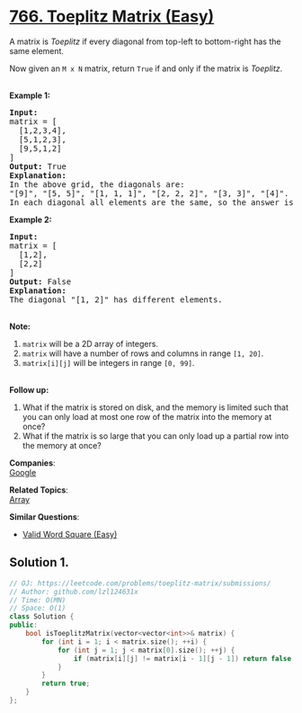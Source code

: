 # [766. Toeplitz Matrix (Easy)](https://leetcode.com/problems/toeplitz-matrix/submissions/)

<p>A matrix is <em>Toeplitz</em> if every diagonal from top-left to bottom-right has the same element.</p>

<p>Now given an <code>M x N</code> matrix, return&nbsp;<code>True</code>&nbsp;if and only if the matrix is <em>Toeplitz</em>.<br>
&nbsp;</p>

<p><strong>Example 1:</strong></p>

<pre><strong>Input:
</strong>matrix = [
&nbsp; [1,2,3,4],
&nbsp; [5,1,2,3],
&nbsp; [9,5,1,2]
]
<strong>Output:</strong> True
<strong>Explanation:</strong>
In the above grid, the&nbsp;diagonals are:
"[9]", "[5, 5]", "[1, 1, 1]", "[2, 2, 2]", "[3, 3]", "[4]".
In each diagonal all elements are the same, so the answer is True.
</pre>

<p><strong>Example 2:</strong></p>

<pre><strong>Input:
</strong>matrix = [
&nbsp; [1,2],
&nbsp; [2,2]
]
<strong>Output:</strong> False
<strong>Explanation:</strong>
The diagonal "[1, 2]" has different elements.
</pre>

<p><br>
<strong>Note:</strong></p>

<ol>
	<li><code>matrix</code> will be a 2D array of integers.</li>
	<li><code>matrix</code> will have a number of rows and columns in range <code>[1, 20]</code>.</li>
	<li><code>matrix[i][j]</code> will be integers in range <code>[0, 99]</code>.</li>
</ol>

<p><br>
<strong>Follow up:</strong></p>

<ol>
	<li>What if the matrix is stored on disk, and the memory is limited such that you can only load at most one row of the matrix into the memory at once?</li>
	<li>What if the matrix is so large that you can only load up a partial row into the memory at once?</li>
</ol>


**Companies**:  
[Google](https://leetcode.com/company/google)

**Related Topics**:  
[Array](https://leetcode.com/tag/array/)

**Similar Questions**:
* [Valid Word Square (Easy)](https://leetcode.com/problems/valid-word-square/)

## Solution 1.

```cpp
// OJ: https://leetcode.com/problems/toeplitz-matrix/submissions/
// Author: github.com/lzl124631x
// Time: O(MN)
// Space: O(1)
class Solution {
public:
    bool isToeplitzMatrix(vector<vector<int>>& matrix) {
        for (int i = 1; i < matrix.size(); ++i) {
            for (int j = 1; j < matrix[0].size(); ++j) {
                if (matrix[i][j] != matrix[i - 1][j - 1]) return false;
            }
        }
        return true;
    }
};
```